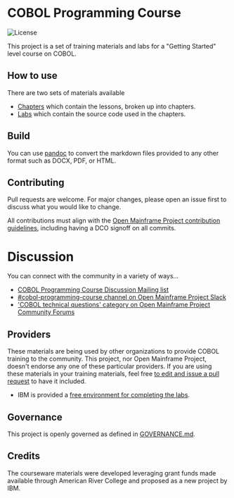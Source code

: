 # COBOL Programming Course

![License](https://img.shields.io/github/license/OpenMainframeProject/cobol-programming-course)

This project is a set of training materials and labs for a "Getting Started" level course on COBOL.

## How to use

There are two sets of materials available

- [Chapters](https://github.com/openmainframeproject/cobol-programming-course/blob/master/COBOL%20Programming%20with%20VSCode.pdf) which contain the lessons, broken up into chapters.
- [Labs](https://github.com/openmainframeproject/cobol-programming-course/tree/master/Labs) which contain the source code used in the chapters.

## Build

You can use [pandoc](https://pandoc.org/) to convert the markdown files provided to any other format such as DOCX, PDF, or HTML.

## Contributing

Pull requests are welcome. For major changes, please open an issue first to discuss what you would like to change.

All contributions must align with the [Open Mainframe Project contribution guidelines](https://github.com/openmainframeproject/tac/blob/master/process/contribution_guidelines.md), including having a DCO signoff on all commits.

# Discussion

You can connect with the community in a variety of ways...

- [COBOL Programming Course Discussion Mailing list](https://lists.openmainframeproject.org/g/cobol-course-discussion)
- [#cobol-programming-course channel on Open Mainframe Project Slack](https://slack.openmainframeproject.org)
- ['COBOL technical questions' category on Open Mainframe Project Community Forums](https://community.openmainframeproject.org/c/cobol-technical-questions/16)

## Providers

These materials are being used by other organizations to provide COBOL training to the community. This project, nor Open Mainframe Project, doesn't endorse any one of these particular providers. If you are using these materials in your training materials, feel free [to edit and issue a pull request](https://github.com/openmainframeproject/cobol-programming-course/edit/governance-docs/README.md) to have it included.

- IBM is provided a [free environment for completing the labs]().

## Governance

This project is openly governed as defined in [GOVERNANCE.md](GOVERNANCE.md).

## Credits

The courseware materials were developed leveraging grant funds made available through American River College and proposed as a new project by IBM.
